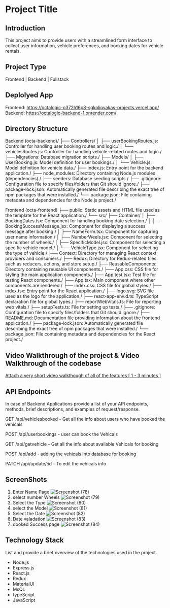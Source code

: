 # Project Title

## Introduction
This project aims to provide users with a streamlined form interface to collect user information, vehicle preferences, and booking dates for vehicle rentals.

## Project Type
Frontend | Backend | Fullstack

## Deplolyed App
Frontend: https://octalogic-o372h16p8-sgkolipyakas-projects.vercel.app/
Backend: https://octalogic-backend-1.onrender.com/

## Directory Structure
Backend (octa-backend)/
├── Controllers/
│   ├── userBookingRoutes.js:        Controller for handling user booking routes and logic./
│   └── vehiclesRoutes.js:           Controller for handling vehicle-related routes and logic./
├── Migrations:                       Database migration scripts./
├── Models/
│   ├── UserBooking.js:               Model definition for user bookings./
│   └── Vehicle.js:                   Model definition for vehicle data./
├── index.js:                         Entry point for the backend application./
├── node_modules:                     Directory containing Node.js modules (dependencies)./
├── seeders:                          Database seeding scripts./
├── .gitignore:                       Configuration file to specify files/folders that Git should ignore./
├── package-lock.json:                Automatically generated file describing the exact tree of npm packages that were installed./
└── package.json:                     File containing metadata and dependencies for the Node.js project./

Frontend (octa-frontend)
├── public:                           Static assets and HTML file used as the template for the React application./
└── src/
    ├── Container/
    │   ├── BookingDates.tsx:         Component for handling booking date selection./
    │   ├── BookingSuccessMessage.jsx: Component for displaying a success message after booking./
    │   ├── NameForm.tsx:             Component for capturing user name information./
    │   ├── NumberWeels.jsx:          Component for selecting the number of wheels./
    │   ├── SpecificModel.jsx:        Component for selecting a specific vehicle model./
    │   └── VehicleType.jsx:          Component for selecting the type of vehicle./
    ├── Context:                      Directory for managing React context providers and consumers./
    ├── Redux:                        Directory for Redux-related files such as reducers, actions, and store setup./
    ├── ReusableComponents:           Directory containing reusable UI components./
    ├── App.css:                      CSS file for styling the main application components./
    ├── App.test.tsx:                 Test file for testing React components./
    ├── App.tsx:                      Main component where other components are rendered./
    ├── index.css:                    CSS file for global styles./
    ├── index.tsx:                    Entry point for the React application./
    ├── logo.svg:                     SVG file used as the logo for the application./
    ├── react-app-env.d.ts:           TypeScript declaration file for global types./
    ├── reportWebVitals.ts:           File for reporting web vitals./
    ├── setupTests.ts:                File for setting up tests./
    ├── .gitignore:                   Configuration file to specify files/folders that Git should ignore./
    ├── README.md:                    Documentation file providing information about the frontend application./
    ├── package-lock.json:            Automatically generated file describing the exact tree of npm packages that were installed./
    └── package.json:                 File containing metadata and dependencies for the React project./




## Video Walkthrough of the project & Video Walkthrough of the codebase
[Attach a very short video walkthough of all of the features \[ 1 - 3 minutes \]](https://drive.google.com/file/d/1Aeal_1gEiFWZ7hBAKErM7qVgoaHynJ3e/view?usp=sharing)



## API Endpoints
In case of Backend Applications provide a list of your API endpoints, methods, brief descriptions, and examples of request/response.

GET /api/vehiclesbooked - Get all the info about users who have booked the vehicals

POST /api/userbookings - user can book the Vehicals

GET /api/getvehicle - Get all the info about available Vehicals for booking

POST /api/add - adding the vehicals into database for booking

PATCH /api/update/:id - To edit the vehicals info

## ScreenShots
1. Enter Name Page
   ![Screenshot (78)](https://github.com/SG-Kolipyaka/octalogic-tech/assets/113519884/85357d52-82f7-4418-8f75-402c71be4a33)
2. select number Wheels
   ![Screenshot (79)](https://github.com/SG-Kolipyaka/octalogic-tech/assets/113519884/a65f90df-876d-402e-957d-49467cb5e799)
3. Select the Type
   ![Screenshot (80)](https://github.com/SG-Kolipyaka/octalogic-tech/assets/113519884/4c9d8194-4081-433a-959e-856ee7d228d9)
4. select the Model
   ![Screenshot (81)](https://github.com/SG-Kolipyaka/octalogic-tech/assets/113519884/9cee2486-a297-4c09-bc11-6622ba56477b)
5. Select the Date
   ![Screenshot (82)](https://github.com/SG-Kolipyaka/octalogic-tech/assets/113519884/a18df4b7-08a9-4d92-95f5-f79d3dd4175d)
6. Date valadation
   ![Screenshot (83)](https://github.com/SG-Kolipyaka/octalogic-tech/assets/113519884/47466638-adc3-49c1-8376-e534dfc19829)
9. dooked Success page
    ![Screenshot (84)](https://github.com/SG-Kolipyaka/octalogic-tech/assets/113519884/276e25f2-7753-4c0a-ab2a-0c9f2e693651)




## Technology Stack
List and provide a brief overview of the technologies used in the project.

- Node.js
- Express.js
- React.js
- Redux
- MaterialUI
- MsQL
- typeScript
- JavaScript
